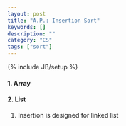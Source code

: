 ```yaml
---
layout: post
title: "A.P.: Insertion Sort"
keywords: []
description: ""
category: "CS"
tags: ["sort"]
---
```

{% include JB/setup %}


#### 1. Array
#### 2. List
1. Insertion is designed for linked list


